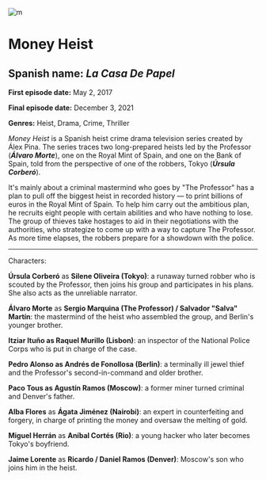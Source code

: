 ![m](https://www.whats-on-netflix.com/wp-content/uploads/2021/08/money-heist-experience-what-you-need-to-know-scaled.jpg)

# **Money Heist**
## Spanish name: *La Casa De Papel* 

**First episode date:** May 2, 2017

**Final episode date:** December 3, 2021

**Genres:** Heist, Drama, Crime, Thriller

*Money Heist* is a Spanish heist crime drama television series created by Álex Pina. The series traces two long-prepared heists led by the Professor (***Álvaro Morte***), one on the Royal Mint of Spain, and one on the Bank of Spain, told from the perspective of one of the robbers, Tokyo (***Úrsula Corberó***). 

It's mainly about a criminal mastermind who goes by "The Professor" has a plan to pull off the biggest heist in recorded history — to print billions of euros in the Royal Mint of Spain. To help him carry out the ambitious plan, he recruits eight people with certain abilities and who have nothing to lose. The group of thieves take hostages to aid in their negotiations with the authorities, who strategize to come up with a way to capture The Professor. As more time elapses, the robbers prepare for a showdown with the police.

---

Characters: 

**Úrsula Corberó** as **Silene Oliveira (Tokyo)**: a runaway turned robber who is scouted by the Professor, then joins his group and participates in his plans. She also acts as the unreliable narrator.

**Álvaro Morte** as **Sergio Marquina (The Professor) / Salvador "Salva" Martín**: the mastermind of the heist who assembled the group, and Berlin's younger brother.

**Itziar Ituño as Raquel Murillo (Lisbon)**: an inspector of the National Police Corps who is put in charge of the case.

**Pedro Alonso as Andrés de Fonollosa (Berlin)**: a terminally ill jewel thief and the Professor's second-in-command and older brother.

**Paco Tous as Agustín Ramos (Moscow)**: a former miner turned criminal and Denver's father.

**Alba Flores** as **Ágata Jiménez (Nairobi)**: an expert in counterfeiting and forgery, in charge of printing the money and oversaw the melting of gold.

**Miguel Herrán** as **Aníbal Cortés (Rio)**: a young hacker who later becomes Tokyo's boyfriend.

**Jaime Lorente** as **Ricardo / Daniel Ramos (Denver)**: Moscow's son who joins him in the heist.
